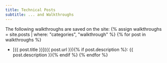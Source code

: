 ```yaml
---
title: Technical Posts
subtitle: ... and Walkthroughs
---
```


The following walkthroughs are saved on the site:
{% assign walkthroughs = site.posts | where: "categories", "walkthrough" %}
{% for post in walkthroughs %}
* [{{ post.title }}]({{ post.url }}){% if post.description %}: {{ post.description }}{% endif %}
{% endfor %}

